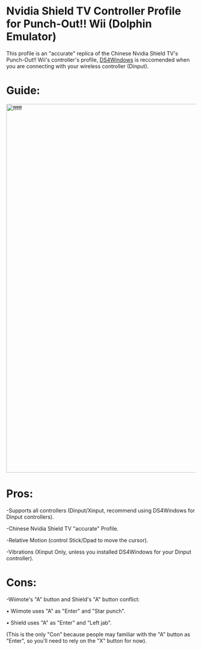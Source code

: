 # Nvidia Shield TV Controller Profile for Punch-Out!! Wii (Dolphin Emulator)

This profile is an "accurate" replica of the Chinese Nvidia Shield TV's Punch-Out!! Wii's controller's profile, [DS4Windows](https://github.com/Ryochan7/DS4Windows) is reccomended when you are connecting with your wireless controller (Dinput).

# Guide:
<img width="1944" height="979" alt="fffff" src="https://github.com/user-attachments/assets/3c5803a8-48ff-482f-a540-61110a0c8ba8" />

# Pros:
-Supports all controllers (Dinput/Xinput, recommend using DS4Windows for Dinput controllers).

-Chinese Nvidia Shield TV "accurate" Profile.

-Relative Motion (control Stick/Dpad to move the cursor).

-Vibrations (Xinput Only, unless you installed DS4Windows for your Dinput controller).

# Cons:
-Wiimote's "A" button and Shield's "A" button conflict:

• Wiimote uses "A" as "Enter" and "Star punch".
  
• Shield uses "A" as "Enter" and "Left jab".
  
(This is the only "Con" because people may familiar with the "A" button as "Enter", so you'll need to rely on the "X" button for now).
